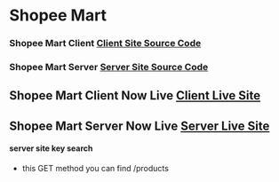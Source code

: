 # Shopee Mart

### Shopee Mart Client [Client Site Source Code](https://github.com/nomanme/shopee-mart)

### Shopee Mart Server [Server Site Source Code](https://github.com/nomanme/shopee-mart/tree/main/shopee-mart-server)

## Shopee Mart Client Now Live [Client Live Site](https://shopee-mart.firebaseapp.com/)

## Shopee Mart Server Now Live [Server Live Site](https://e-shopee-mart.herokuapp.com/)

#### server site key search

- this GET method you can find /products
